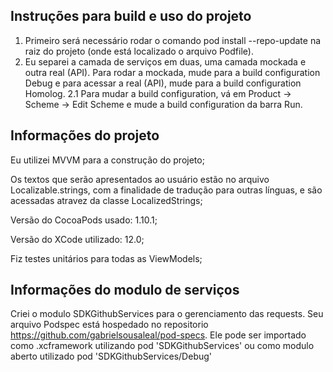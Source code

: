 
## Instruções para build e uso do projeto 

1. Primeiro será necessário rodar o comando pod install --repo-update na raiz do projeto (onde está localizado o arquivo Podfile).
2. Eu separei a camada de serviços em duas, uma camada mockada e outra real (API). Para rodar a mockada, mude para a build configuration Debug e para acessar a real (API), mude para a build configuration Homolog.
2.1 Para mudar a build configuration, vá em Product -> Scheme -> Edit Scheme e mude a build configuration da barra Run.


## Informações do projeto

Eu utilizei MVVM para a construção do projeto;

Os textos que serão apresentados ao usuário estão no arquivo Localizable.strings, com a finalidade de tradução para outras línguas, e são acessadas atravez da classe LocalizedStrings;

Versão do CocoaPods usado: 1.10.1;

Versão do XCode utilizado: 12.0;

Fiz testes unitários para todas as ViewModels;

## Informações do modulo de serviços

Criei o modulo SDKGithubServices para o gerenciamento das requests. Seu arquivo Podspec está hospedado no repositorio https://github.com/gabrielsousaleal/pod-specs. Ele pode ser importado como .xcframework utilizando pod 'SDKGithubServices' ou como modulo aberto utilizado pod 'SDKGithubServices/Debug'

